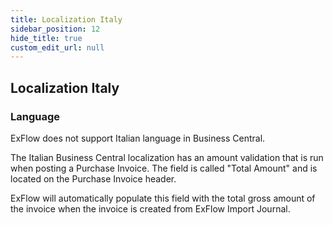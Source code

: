```yaml
---
title: Localization Italy
sidebar_position: 12
hide_title: true
custom_edit_url: null
---
```

## Localization Italy

### Language

ExFlow does not support Italian language in Business Central.

The Italian Business Central localization has an amount validation that
is run when posting a Purchase Invoice. The field is called "Total
Amount" and is located on the Purchase Invoice header.

ExFlow will automatically populate this field with the total gross
amount of the invoice when the invoice is created from ExFlow Import
Journal.
